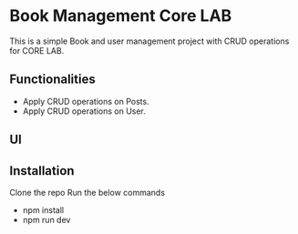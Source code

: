 # Book Management Core LAB

This is a simple Book and user management project with CRUD operations for CORE LAB.

## Functionalities
 - Apply CRUD operations on Posts.
 - Apply CRUD operations on User.
 
## UI


## Installation

Clone the repo
Run the below commands

- npm install
- npm run dev

